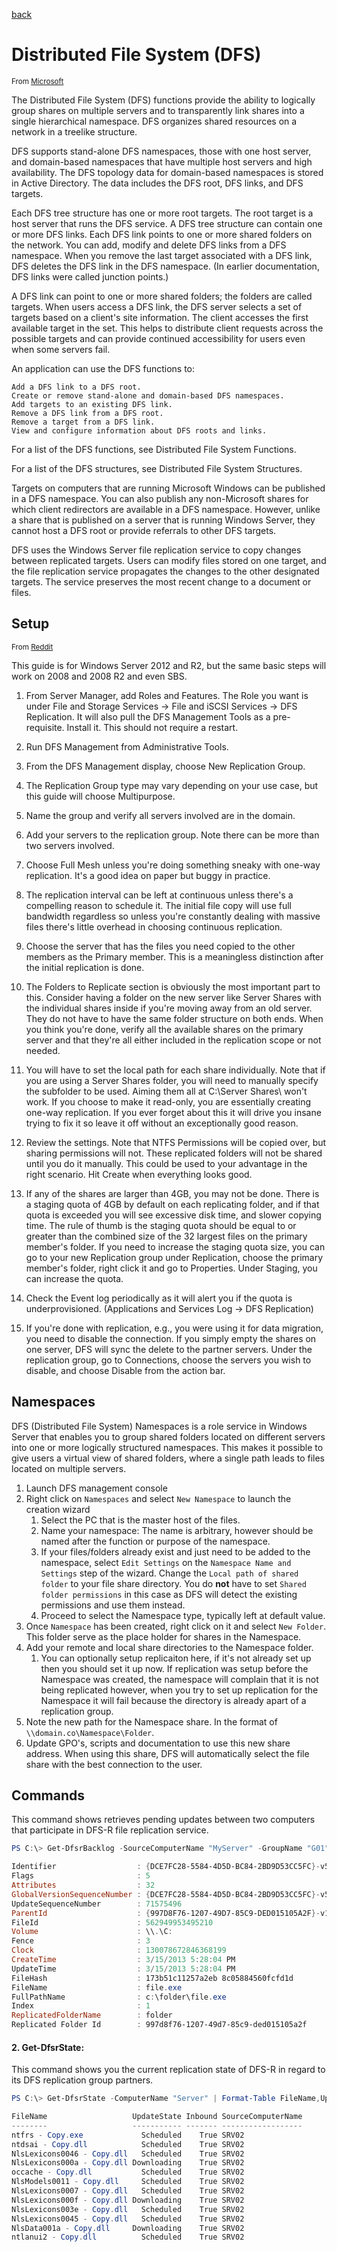 [back](./README.md)
# Distributed File System (DFS)

<sub>From <a href="https://learn.microsoft.com/en-us/windows/win32/dfs/distributed-file-system-dfs-functions">Microsoft</a></sub>

The Distributed File System (DFS) functions provide the ability to logically group shares on multiple servers and to transparently link shares into a single hierarchical namespace. DFS organizes shared resources on a network in a treelike structure.

DFS supports stand-alone DFS namespaces, those with one host server, and domain-based namespaces that have multiple host servers and high availability. The DFS topology data for domain-based namespaces is stored in Active Directory. The data includes the DFS root, DFS links, and DFS targets.

Each DFS tree structure has one or more root targets. The root target is a host server that runs the DFS service. A DFS tree structure can contain one or more DFS links. Each DFS link points to one or more shared folders on the network. You can add, modify and delete DFS links from a DFS namespace. When you remove the last target associated with a DFS link, DFS deletes the DFS link in the DFS namespace. (In earlier documentation, DFS links were called junction points.)

A DFS link can point to one or more shared folders; the folders are called targets. When users access a DFS link, the DFS server selects a set of targets based on a client's site information. The client accesses the first available target in the set. This helps to distribute client requests across the possible targets and can provide continued accessibility for users even when some servers fail.

An application can use the DFS functions to:

    Add a DFS link to a DFS root.
    Create or remove stand-alone and domain-based DFS namespaces.
    Add targets to an existing DFS link.
    Remove a DFS link from a DFS root.
    Remove a target from a DFS link.
    View and configure information about DFS roots and links.

For a list of the DFS functions, see Distributed File System Functions.

For a list of the DFS structures, see Distributed File System Structures.

Targets on computers that are running Microsoft Windows can be published in a DFS namespace. You can also publish any non-Microsoft shares for which client redirectors are available in a DFS namespace. However, unlike a share that is published on a server that is running Windows Server, they cannot host a DFS root or provide referrals to other DFS targets.

DFS uses the Windows Server file replication service to copy changes between replicated targets. Users can modify files stored on one target, and the file replication service propagates the changes to the other designated targets. The service preserves the most recent change to a document or files.

## Setup

<sub>From <a href="https://www.reddit.com/r/sysadmin/comments/3somms/wrote_a_quick_and_dirty_guide_on_dfsr_for_my/">Reddit</a></sub>

This guide is for Windows Server 2012 and R2, but the same basic steps will work on 2008 and 2008 R2 and even SBS.

1.  From Server Manager, add Roles and Features. The Role you want is under File and Storage Services → File and iSCSI Services → DFS Replication. It will also pull the DFS Management Tools as a pre-requisite. Install it. This should not require a restart.
    
2.  Run DFS Management from Administrative Tools.
    
3.  From the DFS Management display, choose New Replication Group.
    
4.  The Replication Group type may vary depending on your use case, but this guide will choose Multipurpose.
    
5.  Name the group and verify all servers involved are in the domain.
    
6.  Add your servers to the replication group. Note there can be more than two servers involved.
    
7.  Choose Full Mesh unless you're doing something sneaky with one-way replication. It's a good idea on paper but buggy in practice.
    
8.  The replication interval can be left at continuous unless there's a compelling reason to schedule it. The initial file copy will use full bandwidth regardless so unless you're constantly dealing with massive files there's little overhead in choosing continuous replication.
    
9.  Choose the server that has the files you need copied to the other members as the Primary member. This is a meaningless distinction after the initial replication is done.
    
10.  The Folders to Replicate section is obviously the most important part to this. Consider having a folder on the new server like Server Shares with the individual shares inside if you're moving away from an old server. They do not have to have the same folder structure on both ends. When you think you're done, verify all the available shares on the primary server and that they're all either included in the replication scope or not needed.
    
11.  You will have to set the local path for each share individually. Note that if you are using a Server Shares folder, you will need to manually specify the subfolder to be used. Aiming them all at C:\\Server Shares\\ won't work. If you choose to make it read-only, you are essentially creating one-way replication. If you ever forget about this it will drive you insane trying to fix it so leave it off without an exceptionally good reason.
    
12.  Review the settings. Note that NTFS Permissions will be copied over, but sharing permissions will not. These replicated folders will not be shared until you do it manually. This could be used to your advantage in the right scenario. Hit Create when everything looks good.
    
13.  If any of the shares are larger than 4GB, you may not be done. There is a staging quota of 4GB by default on each replicating folder, and if that quota is exceeded you will see excessive disk time, and slower copying time. The rule of thumb is the staging quota should be equal to or greater than the combined size of the 32 largest files on the primary member's folder. If you need to increase the staging quota size, you can go to your new Replication group under Replication, choose the primary member's folder, right click it and go to Properties. Under Staging, you can increase the quota.
    
14.  Check the Event log periodically as it will alert you if the quota is underprovisioned. (Applications and Services Log → DFS Replication)
    
15.  If you're done with replication, e.g., you were using it for data migration, you need to disable the connection. If you simply empty the shares on one server, DFS will sync the delete to the partner servers. Under the replication group, go to Connections, choose the servers you wish to disable, and choose Disable from the action bar.
    
## Namespaces

DFS (Distributed File System) Namespaces is a role service in Windows Server that enables you to group shared folders located on different servers into one or more logically structured namespaces. This makes it possible to give users a virtual view of shared folders, where a single path leads to files located on multiple servers.

1. Launch DFS management console
2. Right click on `Namespaces` and select `New Namespace` to launch the creation wizard
   1. Select the PC that is the master host of the files.  
   2. Name your namespace: The name is arbitrary, however should be named after the function or purpose of the namespace.
   3. If your files/folders already exist and just need to be added to the namespace, select `Edit Settings` on the `Namespace Name and Settings` step of the wizard. Change the `Local path of shared folder` to your file share directory. You do **not** have to set `Shared folder permissions` in this case as DFS will detect the existing permissions and use them instead. 
   4. Proceed to select the Namespace type, typically left at default value. 
3. Once `Namespace` has been created, right click on it and select `New Folder`. This folder serve as the place holder for shares in the Namespace. 
4. Add your remote and local share directories to the Namespace folder. 
   1. You can optionally setup replicaiton here, if it's not already set up then you should set it up now. If replication was setup before the Namespace was created, the namespace will complain that it is not being replicated however, when you try to set up replication for the Namespace it will fail because the directory is already apart of a replication group. 
5. Note the new path for the Namespace share. In the format of `\\domain.co\Namespace\Folder`.
6. Update GPO's, scripts and documentation to use this new share address. When using this share, DFS will automatically select the file share with the best connection to the user. 

## Commands

This command shows retrieves pending updates between two computers that participate in DFS-R file replication service. 

```ps1
PS C:\> Get-DfsrBacklog -SourceComputerName "MyServer" -GroupName "G01" -FolderName "Folder"

Identifier                  : {DCE7FC28-5584-4D5D-BC84-2BD9D53CC5FC}-v538
Flags                       : 5
Attributes                  : 32
GlobalVersionSequenceNumber : {DCE7FC28-5584-4D5D-BC84-2BD9D53CC5FC}-v538
UpdateSequenceNumber        : 71575496
ParentId                    : {997D8F76-1207-49D7-85C9-DED015105A2F}-v1
FileId                      : 562949953495210
Volume                      : \\.\C:
Fence                       : 3
Clock                       : 130078672846368199
CreateTime                  : 3/15/2013 5:28:04 PM
UpdateTime                  : 3/15/2013 5:28:04 PM
FileHash                    : 173b51c11257a2eb 8c05884560fcfd1d
FileName                    : file.exe
FullPathName                : c:\folder\file.exe
Index                       : 1
ReplicatedFolderName        : folder
Replicated Folder Id        : 997d8f76-1207-49d7-85c9-ded015105a2f
```

#### **2\. Get-DfsrState:**

This command shows you the current replication state of DFS-R in regard to its DFS replication group partners.  

```ps1
PS C:\> Get-DfsrState -ComputerName "Server" | Format-Table FileName,UpdateState,Inbound,Source* -Auto -Wrap

FileName                   UpdateState Inbound SourceComputerName
--------                   ----------- ------- ------------------
ntfrs - Copy.exe             Scheduled    True SRV02
ntdsai - Copy.dll            Scheduled    True SRV02
NlsLexicons0046 - Copy.dll   Scheduled    True SRV02
NlsLexicons000a - Copy.dll Downloading    True SRV02
occache - Copy.dll           Scheduled    True SRV02
NlsModels0011 - Copy.dll     Scheduled    True SRV02
NlsLexicons0007 - Copy.dll   Scheduled    True SRV02
NlsLexicons000f - Copy.dll Downloading    True SRV02
NlsLexicons003e - Copy.dll   Scheduled    True SRV02
NlsLexicons0045 - Copy.dll   Scheduled    True SRV02
NlsData001a - Copy.dll     Downloading    True SRV02
ntlanui2 - Copy.dll          Scheduled    True SRV02
```
